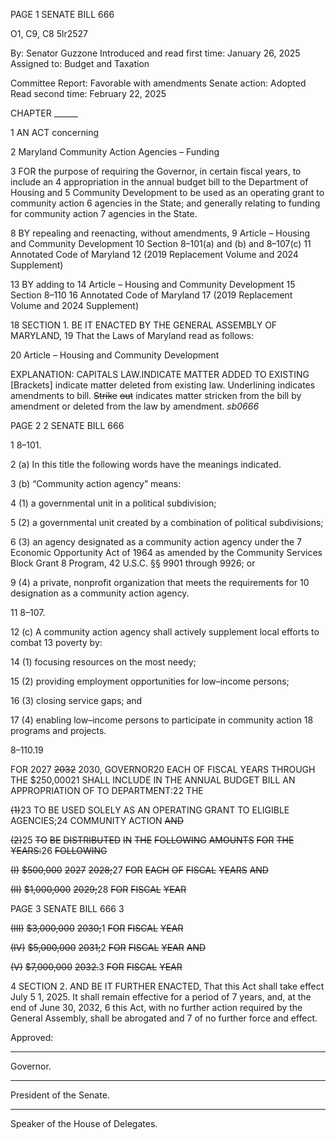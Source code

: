 PAGE 1
SENATE BILL 666

O1, C9, C8 5lr2527

By: Senator Guzzone
Introduced and read first time: January 26, 2025
Assigned to: Budget and Taxation

Committee Report: Favorable with amendments
Senate action: Adopted
Read second time: February 22, 2025

CHAPTER ______

1 AN ACT concerning

2 Maryland Community Action Agencies – Funding

3 FOR the purpose of requiring the Governor, in certain fiscal years, to include an
4 appropriation in the annual budget bill to the Department of Housing and
5 Community Development to be used as an operating grant to community action
6 agencies in the State; and generally relating to funding for community action
7 agencies in the State.

8 BY repealing and reenacting, without amendments,
9 Article – Housing and Community Development
10 Section 8–101(a) and (b) and 8–107(c)
11 Annotated Code of Maryland
12 (2019 Replacement Volume and 2024 Supplement)

13 BY adding to
14 Article – Housing and Community Development
15 Section 8–110
16 Annotated Code of Maryland
17 (2019 Replacement Volume and 2024 Supplement)

18 SECTION 1. BE IT ENACTED BY THE GENERAL ASSEMBLY OF MARYLAND,
19 That the Laws of Maryland read as follows:

20 Article – Housing and Community Development

EXPLANATION: CAPITALS LAW.INDICATE MATTER ADDED TO EXISTING
[Brackets] indicate matter deleted from existing law.
Underlining indicates amendments to bill.
~~Strike~~ ~~out~~ indicates matter stricken from the bill by amendment or deleted from the law by
amendment. *sb0666*

PAGE 2
2 SENATE BILL 666

1 8–101.

2 (a) In this title the following words have the meanings indicated.

3 (b) “Community action agency” means:

4 (1) a governmental unit in a political subdivision;

5 (2) a governmental unit created by a combination of political subdivisions;

6 (3) an agency designated as a community action agency under the
7 Economic Opportunity Act of 1964 as amended by the Community Services Block Grant
8 Program, 42 U.S.C. §§ 9901 through 9926; or

9 (4) a private, nonprofit organization that meets the requirements for
10 designation as a community action agency.

11 8–107.

12 (c) A community action agency shall actively supplement local efforts to combat
13 poverty by:

14 (1) focusing resources on the most needy;

15 (2) providing employment opportunities for low–income persons;

16 (3) closing service gaps; and

17 (4) enabling low–income persons to participate in community action
18 programs and projects.

8–110.19

FOR 2027 ~~2032~~ 2030, GOVERNOR20 EACH OF FISCAL YEARS THROUGH THE
$250,00021 SHALL INCLUDE IN THE ANNUAL BUDGET BILL AN APPROPRIATION OF TO
DEPARTMENT:22 THE

~~(1)~~23 TO BE USED SOLELY AS AN OPERATING GRANT TO ELIGIBLE
AGENCIES;24 COMMUNITY ACTION ~~AND~~

~~(2)~~25 ~~TO~~ ~~BE~~ ~~DISTRIBUTED~~ ~~IN~~ ~~THE~~ ~~FOLLOWING~~ ~~AMOUNTS~~ ~~FOR~~ ~~THE~~
~~YEARS:~~26 ~~FOLLOWING~~

~~(I)~~ ~~$500,000~~ ~~2027~~ ~~2028;~~27 ~~FOR~~ ~~EACH~~ ~~OF~~ ~~FISCAL~~ ~~YEARS~~ ~~AND~~

~~(II)~~ ~~$1,000,000~~ ~~2029;~~28 ~~FOR~~ ~~FISCAL~~ ~~YEAR~~

PAGE 3
SENATE BILL 666 3

~~(III)~~ ~~$3,000,000~~ ~~2030;~~1 ~~FOR~~ ~~FISCAL~~ ~~YEAR~~

~~(IV)~~ ~~$5,000,000~~ ~~2031;~~2 ~~FOR~~ ~~FISCAL~~ ~~YEAR~~ ~~AND~~

~~(V)~~ ~~$7,000,000~~ ~~2032.~~3 ~~FOR~~ ~~FISCAL~~ ~~YEAR~~

4 SECTION 2. AND BE IT FURTHER ENACTED, That this Act shall take effect July
5 1, 2025. It shall remain effective for a period of 7 years, and, at the end of June 30, 2032,
6 this Act, with no further action required by the General Assembly, shall be abrogated and
7 of no further force and effect.

Approved:

________________________________________________________________________________
Governor.

________________________________________________________________________________
President of the Senate.

________________________________________________________________________________
Speaker of the House of Delegates.